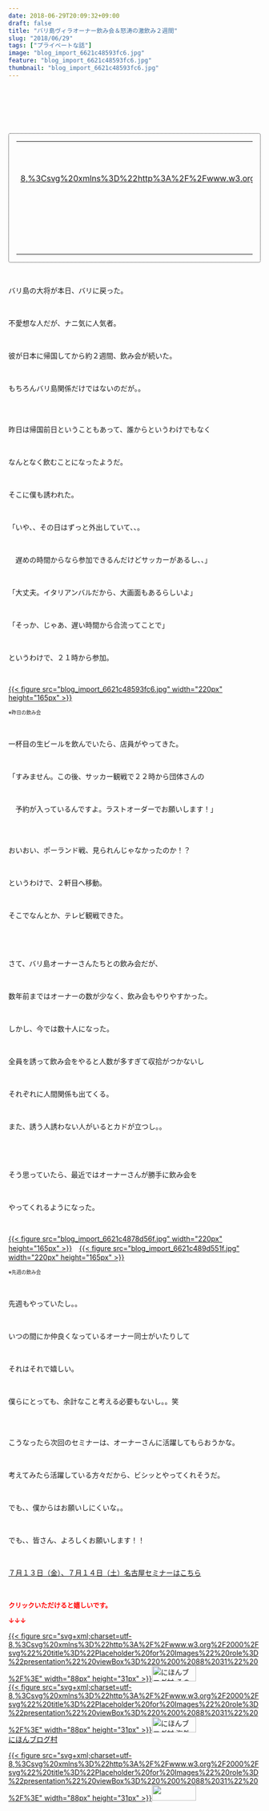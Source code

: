 ```yaml
---
date: 2018-06-29T20:09:32+09:00
draft: false
title: "バリ島ヴィラオーナー飲み会＆怒涛の激飲み２週間"
slug: "2018/06/29"
tags: ["プライベートな話"]
image: "blog_import_6621c48593fc6.jpg"
feature: "blog_import_6621c48593fc6.jpg"
thumbnail: "blog_import_6621c48593fc6.jpg"
---
```

<p> </p><p> </p><p> </p><div contenteditable="false" style="padding: 15px; border-radius: 4px; border: 1px dotted currentColor; border-image: none;"><table border="0" cellpadding="0" cellspacing="0" style="margin: 0px; table-layout: fixed;" width="100%">	<tbody width="100%">		<tr>			<td aligin="center" style="vertical-align: middle;" width="95"><span style="text-align: center; display: block;"><a href="affiliate.do?affiliateId=37546541" alt0="BlogAffiliate" target="_blank" rel="nofollow">{{< figure src="svg+xml;charset=utf-8,%3Csvg%20xmlns%3D%22http%3A%2F%2Fwww.w3.org%2F2000%2Fsvg%22%20title%3D%22Placeholder%20for%20Images%22%20role%3D%22presentation%22%20viewBox%3D%220%200%201%201%22%20%2F%3E"  >}}<noscript><img alt="稼げる人の常識、稼げない人の常識" border="0" data-img="affiliate" src="https://images-fe.ssl-images-amazon.com/images/I/51Ft8zEBpkL._SL160_.jpg" style="margin: 0px; vertical-align: middle; max-width: 95px;"></noscript></a></span></td>			<td style="line-height: 1.5; padding-left: 15px; vertical-align: middle;"><a href="affiliate.do?affiliateId=37546541" alt0="BlogAffiliate" target="_blank" rel="nofollow">稼げる人の常識、稼げない人の常識</a>			<div style="padding: 3px 0px;">1,200円</div>			<div style="font-size: 0.83em;">Amazon</div></td>		</tr>	</tbody></table></div><p> </p><p>バリ島の大将が本日、バリに戻った。</p><p> </p><p>不愛想な人だが、ナニ気に人気者。</p><p> </p><p>彼が日本に帰国してから約２週間、飲み会が続いた。</p><p> </p><p>もちろんバリ島関係だけではないのだが。。</p><p> </p><p><br/>昨日は帰国前日ということもあって、誰からというわけでもなく</p><p> </p><p>なんとなく飲むことになったようだ。</p><p> </p><p>そこに僕も誘われた。</p><p> </p><p>「いや、、その日はずっと外出していて、、。</p><p> </p><p>　遅めの時間からなら参加できるんだけどサッカーがあるし、、」</p><p> </p><p>「大丈夫。イタリアンバルだから、大画面もあるらしいよ」</p><p> </p><p>「そっか、じゃあ、遅い時間から合流ってことで」</p><p> </p><p>というわけで、２１時から参加。</p><p> </p><p><a href="blog_import_6621c48593fc6.jpg">{{< figure src="blog_import_6621c48593fc6.jpg" width="220px" height="165px" >}}</a></p><p><span style="font-size: 0.7em;">※昨日の飲み会</span></p><p> </p><p>一杯目の生ビールを飲んでいたら、店員がやってきた。</p><p> </p><p>「すみません。この後、サッカー観戦で２２時から団体さんの</p><p> </p><p>　予約が入っているんですよ。ラストオーダーでお願いします！」</p><p> </p><p><br/>おいおい、ポーランド戦、見られんじゃなかったのか！？</p><p> </p><p>というわけで、２軒目へ移動。</p><p> </p><p>そこでなんとか、テレビ観戦できた。</p><p> </p><p> </p><p>さて、バリ島オーナーさんたちとの飲み会だが、</p><p> </p><p>数年前まではオーナーの数が少なく、飲み会もやりやすかった。</p><p> </p><p>しかし、今では数十人になった。</p><p> </p><p>全員を誘って飲み会をやると人数が多すぎて収拾がつかないし</p><p> </p><p>それぞれに人間関係も出てくる。</p><p> </p><p>また、誘う人誘わない人がいるとカドが立つし。。</p><p> </p><p> </p><p>そう思っていたら、最近ではオーナーさんが勝手に飲み会を</p><p> </p><p>やってくれるようになった。</p><p> </p><p><a href="blog_import_6621c4878d56f.jpg">{{< figure src="blog_import_6621c4878d56f.jpg" width="220px" height="165px" >}}</a>　<a href="blog_import_6621c489d551f.jpg">{{< figure src="blog_import_6621c489d551f.jpg" width="220px" height="165px" >}}</a></p><p><span style="font-size: 0.7em;">※先週の飲み会</span></p><p> </p><p>先週もやっていたし。。</p><p> </p><p>いつの間にか仲良くなっているオーナー同士がいたりして</p><p> </p><p>それはそれで嬉しい。</p><p> </p><p>僕らにとっても、余計なこと考える必要もないし。。笑</p><p> </p><p><br/>こうなったら次回のセミナーは、オーナーさんに活躍してもらおうかな。</p><p> </p><p>考えてみたら活躍している方々だから、ビシッとやってくれそうだ。</p><p> </p><p>でも、、僕からはお願いしにくいな。。</p><p> </p><p>でも、、皆さん、よろしくお願いします！！</p><p> </p><p><a href="https://ameblo.jp/baliclub/entry-12382733710.html" target="_blank">７月１３日（金）、７月１４日（土）名古屋セミナーはこちら</a></p><p> </p><p><font color="#ff0000" size="2"><strong>クリックいただけると嬉しいです。</strong></font></p><p><font color="#ff0000" size="2"><strong>↓↓↓</strong></font></p><p><a href="ranking.html?p_cid=01260127" id="&amp;blogmura_banner" target="_blank">{{< figure src="svg+xml;charset=utf-8,%3Csvg%20xmlns%3D%22http%3A%2F%2Fwww.w3.org%2F2000%2Fsvg%22%20title%3D%22Placeholder%20for%20Images%22%20role%3D%22presentation%22%20viewBox%3D%220%200%2088%2031%22%20%2F%3E" width="88px" height="31px" >}}<noscript><img alt="にほんブログ村 その他生活ブログ 不動産投資へ" border="0" height="31" src="https://img-proxy.blog-video.jp/images?url=http%3A%2F%2Flife.blogmura.com%2Fhudousantoushi%2Fimg%2Fhudousantoushi88_31.gif" width="88"></noscript></a><br/><a href="ranking.html?p_cid=01260127" target="_blank">{{< figure src="svg+xml;charset=utf-8,%3Csvg%20xmlns%3D%22http%3A%2F%2Fwww.w3.org%2F2000%2Fsvg%22%20title%3D%22Placeholder%20for%20Images%22%20role%3D%22presentation%22%20viewBox%3D%220%200%2088%2031%22%20%2F%3E" width="88px" height="31px" >}}<noscript><img alt="にほんブログ村 海外生活ブログ バリ島情報へ" border="0" height="31" src="https://img-proxy.blog-video.jp/images?url=http%3A%2F%2Foverseas.blogmura.com%2Fbali%2Fimg%2Fbali88_31.gif" width="88"></noscript></a><br/><a href="ranking.html?p_cid=01260127" target="_blank">にほんブログ村</a></p><p><a href="link.php?1804582" title="人気ブログランキングへ">{{< figure src="svg+xml;charset=utf-8,%3Csvg%20xmlns%3D%22http%3A%2F%2Fwww.w3.org%2F2000%2Fsvg%22%20title%3D%22Placeholder%20for%20Images%22%20role%3D%22presentation%22%20viewBox%3D%220%200%2088%2031%22%20%2F%3E" width="88px" height="31px" >}}<noscript><img border="0" height="31" src="https://blog.with2.net/img/banner/banner_22.gif" width="88"></noscript></a></p><p> </p>

